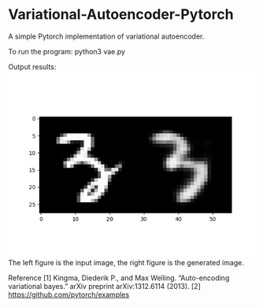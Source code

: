 # Variational-Autoencoder-Pytorch

A simple Pytorch implementation of variational autoencoder.

To run the program:
  python3 vae.py

Output results:
<img src = "https://github.com/IouJenLiu/Variational-Autoencoder-Pytorch/blob/master/figure_1.png?raw=true" width="540">
The left figure is the input image, the right figure is the generated image.


Reference
[1] Kingma, Diederik P., and Max Welling. “Auto-encoding variational bayes.” arXiv preprint arXiv:1312.6114 (2013).
[2] https://github.com/pytorch/examples
